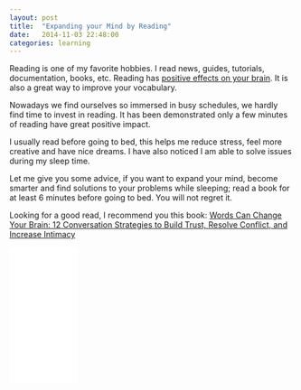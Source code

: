 ```yaml
---
layout: post
title:  "Expanding your Mind by Reading"
date:   2014-11-03 22:48:00
categories: learning
---
```

Reading is one of my favorite hobbies. I read news, guides, tutorials, documentation, books, etc. Reading has [positive effects on your brain]. It is also a great way to improve your vocabulary.

Nowadays we find ourselves so immersed in busy schedules, we hardly find time to invest in reading. It has been demonstrated only a few minutes of reading have great positive impact.

I usually read before going to bed, this helps me reduce stress, feel more creative and have nice dreams. I have also noticed I am able to solve issues during my sleep time.

Let me give you some advice, if you want to expand your mind, become smarter and find solutions to your problems while sleeping; read a book for at least 6 minutes before going to bed. You will not regret it.

Looking for a good read, I recommend you this book: [Words Can Change Your Brain: 12 Conversation Strategies to Build Trust, Resolve Conflict, and Increase Intimacy]

<iframe style="width:120px;height:240px;" marginwidth="0" marginheight="0" scrolling="no" frameborder="0" src="//ws-na.amazon-adsystem.com/widgets/q?ServiceVersion=20070822&OneJS=1&Operation=GetAdHtml&MarketPlace=US&source=ss&ref=ss_til&ad_type=product_link&tracking_id=keiwachinar-20&marketplace=amazon&region=US&placement=B0074VTHMA&asins=B0074VTHMA&linkId=ZIHMVFODJODU55VC&show_border=true&link_opens_in_new_window=true&price_color=82CC33&title_color=82CC33&bg_color=FFFFFF">
</iframe>

[positive effects on your brain]: http://www.reneweveryday.com/the-act-of-reading-has-powerful-positive-effects-for-your-brain/
[Words Can Change Your Brain: 12 Conversation Strategies to Build Trust, Resolve Conflict, and Increase Intimacy]: http://www.amazon.com/gp/product/B0074VTHMA/ref=as_li_tl?ie=UTF8&camp=1789&creative=390957&creativeASIN=B0074VTHMA&linkCode=as2&tag=keiwachinar-20&linkId=Y725QGPG7ZFPM75W